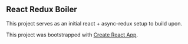 ## React Redux Boiler

This project serves as an initial react + async-redux setup to build upon.

This project was bootstrapped with [Create React App](https://github.com/facebook/create-react-app).
